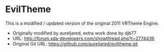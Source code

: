 # EvilTheme

This is a modified / updated version of the original 2011 VRTheme Engine.

- Originally modified by aureljared, extra work done by djb77
- URL: http://forum.xda-developers.com/showthread.php?t=2774436
- Original Git URL: https://github.com/aureljared/eviltheme.git

